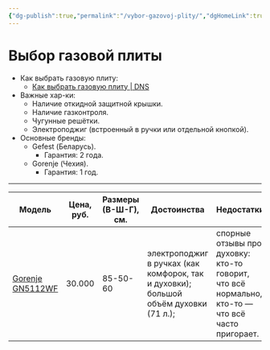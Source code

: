 ```yaml
---
{"dg-publish":true,"permalink":"/vybor-gazovoj-plity/","dgHomeLink":true,"dgPassFrontmatter":false}
---
```



# Выбор газовой плиты

- Как выбрать газовую плиту:
	- [Как выбрать газовую плиту | DNS](https://www.dns-shop.ru/guide/e239e048-3915-11e7-8fba-002590e7fd70/)
- Важные хар-ки:
	- Наличие откидной защитной крышки.
	- Наличие газконтроля.
	- Чугунные решётки.
	- Электроподжиг (встроенный в ручки или отдельной кнопкой).
- Основные бренды:
	- Gefest (Беларусь).
		- Гарантия: 2 года.
	- Gorenje (Чехия).
		- Гарантия: 1 год.

---

| Модель                                                                                               | Цена, руб. | Размеры (В-Ш-Г), см. | Достоинства                                                                          | Недостатки                                                                                       |     |
| ---------------------------------------------------------------------------------------------------- | ---------- | -------------------- | ------------------------------------------------------------------------------------ | ------------------------------------------------------------------------------------------------ | --- |
| [Gorenje GN5112WF](https://www.mvideo.ru/products/gazovaya-plita-50-55-sm-gorenje-gn5112wf-20039573) | 30.000     | 85-50-60             | электроподжиг в ручках (как комфорок, так и духовки); большой объём духовки (71 л.); | спорные отзывы про духовку: кто-то говорит, что всё нормально, кто-то — что всё часто пригорает. |     |
